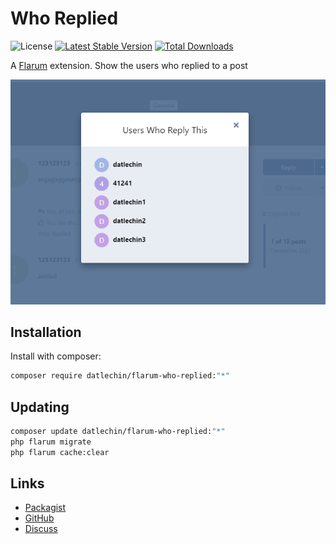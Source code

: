 # Who Replied

![License](https://img.shields.io/badge/license-MIT-blue.svg) [![Latest Stable Version](https://img.shields.io/packagist/v/datlechin/flarum-who-replied.svg)](https://packagist.org/packages/datlechin/flarum-who-replied) [![Total Downloads](https://img.shields.io/packagist/dt/datlechin/flarum-who-replied.svg)](https://packagist.org/packages/datlechin/flarum-who-replied)

A [Flarum](http://flarum.org) extension. Show the users who replied to a post

![](https://github.com/datlechin/images/blob/main/Screenshot%202021-12-11%20154701.png?raw=true)

## Installation

Install with composer:

```sh
composer require datlechin/flarum-who-replied:"*"
```

## Updating

```sh
composer update datlechin/flarum-who-replied:"*"
php flarum migrate
php flarum cache:clear
```

## Links

- [Packagist](https://packagist.org/packages/datlechin/flarum-who-replied)
- [GitHub](https://github.com/datlechin/flarum-who-replied)
- [Discuss](https://discuss.flarum.org/d/PUT_DISCUSS_SLUG_HERE)
